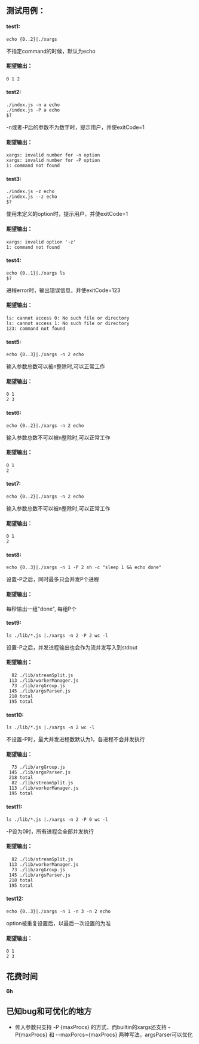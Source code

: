 ## 测试用例：

#### test1:
```
echo {0..2}|./xargs
```
不指定command的时候，默认为echo
#### 期望输出：
```
0 1 2
```

#### test2:
```
./index.js -n a echo
./index.js -P a echo
$?
```
-n或者-P后的参数不为数字时，提示用户，并使exitCode=1
#### 期望输出：
```
xargs: invalid number for -n option
xargs: invalid number for -P option
1: command not found
```

#### test3:
```
./index.js -z echo
./index.js --z echo
$?
```
使用未定义的option时，提示用户，并使exitCode=1
#### 期望输出：
```
xargs: invalid option '-z'
1: command not found
```

#### test4:
```
echo {0..1}|./xargs ls
$?
```
进程error时，输出错误信息，并使exitCode=123
#### 期望输出：
```
ls: cannot access 0: No such file or directory
ls: cannot access 1: No such file or directory
123: command not found
```

#### test5:
```
echo {0..3}|./xargs -n 2 echo
```
输入参数总数可以被n整除时,可以正常工作
#### 期望输出：
```
0 1
2 3
```

#### test6:
```
echo {0..2}|./xargs -n 2 echo
```
输入参数总数不可以被n整除时,可以正常工作
#### 期望输出：
```
0 1
2
```

#### test7:
```
echo {0..2}|./xargs -n 2 echo
```
输入参数总数不可以被n整除时,可以正常工作
#### 期望输出：
```
0 1
2
```

#### test8:
```
echo {0..3}|./xargs -n 1 -P 2 sh -c "sleep 1 && echo done"
```
设置-P之后，同时最多只会并发P个进程
#### 期望输出：
每秒输出一组"done", 每组P个

#### test9:
```
ls ./lib/*.js |./xargs -n 2 -P 2 wc -l
```
设置-P之后，并发进程输出也会作为流并发写入到stdout
#### 期望输出：
```
  82 ./lib/streamSplit.js
 113 ./lib/workerManager.js
  73 ./lib/argGroup.js
 145 ./lib/argsParser.js
 218 total
 195 total
```

#### test10:
```
ls ./lib/*.js |./xargs -n 2 wc -l
```
不设置-P时，最大并发进程数默认为1，各进程不会并发执行
#### 期望输出：
```
  73 ./lib/argGroup.js
 145 ./lib/argsParser.js
 218 total
  82 ./lib/streamSplit.js
 113 ./lib/workerManager.js
 195 total
```

#### test11:
```
ls ./lib/*.js |./xargs -n 2 -P 0 wc -l
```
-P设为0时，所有进程会全部并发执行
#### 期望输出：
```
  82 ./lib/streamSplit.js
 113 ./lib/workerManager.js
  73 ./lib/argGroup.js
 145 ./lib/argsParser.js
 218 total
 195 total
```

#### test12:
```
echo {0..3}|./xargs -n 1 -n 3 -n 2 echo
```
option被重复设置后，以最后一次设置的为准
#### 期望输出：
```
0 1
2 3
```
 
## 花费时间
**6h**

## 已知bug和可优化的地方

* 传入参数只支持 -P {maxProcs} 的方式，而builtin的xargs还支持 -P{maxProcs} 和 --maxPorcs={maxProcs} 两种写法，argsParser可以优化

